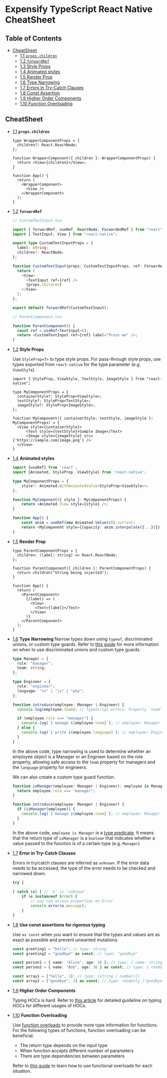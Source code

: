 # Expensify TypeScript React Native CheatSheet

## Table of Contents

- [CheatSheet](#cheatsheet)
  - [1.1 `props.children`](#children-prop)
  - [1.2 `forwardRef`](#forwardRef)
  - [1.3 Style Props](#style-props)
  - [1.4 Animated styles](#animated-style)
  - [1.5 Render Prop](#render-prop)
  - [1.6 Type Narrowing](#type-narrowing)
  - [1.7 Errors in Try-Catch Clauses](#try-catch-clauses)
  - [1.8 Const Assertion](#const-assertion)
  - [1.9 Higher Order Components](#higher-order-components)
  - [1.10 Function Overloading](#function-overloading)

## CheatSheet

<a name="children-prop"></a><a name="1.1"></a>

- [1.1](#children-prop) **`props.children`**

  ```tsx
  type WrapperComponentProps = {
    children?: React.ReactNode;
  };

  function WrapperComponent({ children }: WrapperComponentProps) {
    return <View>{children}</View>;
  }

  function App() {
    return (
      <WrapperComponent>
        <View />
      </WrapperComponent>
    );
  }
  ```

<a name="forwardRef"></a><a name="1.2"></a>

- [1.2](#forwardRef) **`forwardRef`**

  ```ts
  // CustomTextInput.tsx

  import { forwardRef, useRef, ReactNode, ForwardedRef } from "react";
  import { TextInput, View } from "react-native";

  export type CustomTextInputProps = {
    label: string;
    children?: ReactNode;
  };

  function CustomTextInput(props: CustomTextInputProps, ref: ForwardedRef<TextInput>) {
    return (
      <View>
        <TextInput ref={ref} />
        {props.children}
      </View>
    );
  };

  export default forwardRef(CustomTextInput);

  // ParentComponent.tsx

  function ParentComponent() {
    const ref = useRef<TextInput>();
    return <CustomTextInput ref={ref} label="Press me" />;
  }
  ```

<a name="style-props"></a><a name="1.3"></a>

- [1.3](#style-props) **Style Props**

  Use `StyleProp<T>` to type style props. For pass-through style props, use types exported from `react-native` for the type parameter (e.g. `ViewStyle`).

  ```tsx
  import { StyleProp, ViewStyle, TextStyle, ImageStyle } from "react-native";

  type MyComponentProps = {
    containerStyle?: StyleProp<ViewStyle>;
    textStyle?: StyleProp<TextStyle>;
    imageStyle?: StyleProp<ImageStyle>;
  };

  function MyComponent({ containerStyle, textStyle, imageStyle }: MyComponentProps) = {
    <View style={containerStyle}>
        <Text style={textStyle}>Sample Image</Text>
        <Image style={imageStyle} src={'https://sample.com/image.png'} />
    </View>
  }
  ```

<a name="animated-style"></a><a name="1.4"></a>

- [1.4](#animated-style) **Animated styles**

  ```ts
  import {useRef} from 'react';
  import {Animated, StyleProp, ViewStyle} from 'react-native';

  type MyComponentProps = {
      style?: Animated.WithAnimatedValue<StyleProp<ViewStyle>>;
  };

  function MyComponent({ style }: MyComponentProps) {
      return <Animated.View style={style} />;
  }

  function App() {
      const anim = useRef(new Animated.Value(0)).current;
      return <MyComponent style={{opacity: anim.interpolate({...})}} />;
  }
  ```

<a name="render-prop"></a><a name="1.5"></a>

- [1.5](#render-prop) **Render Prop**

  ```tsx
  type ParentComponentProps = {
    children: (label: string) => React.ReactNode;
  };

  function ParentComponent({ children }: ParentComponentProps) {
    return children("String being injected");
  }

  function App() {
    return (
      <ParentComponent>
        {(label) => (
          <View>
            <Text>{label}</Text>
          </View>
        )}
      </ParentComponent>
    );
  }
  ```

<a name="type-narrowing"></a><a name="1.6"></a>

- [1.6](#type-narrowing) **Type Narrowing** Narrow types down using `typeof`, discriminated unions, or custom type guards. Refer to [this guide](https://medium.com/@hayata.suenaga/discriminated-unions-custom-type-guards-182ebe1f92fb) for more information on when to use discriminated unions and custom type guards.

  ```ts
  type Manager = {
    role: "manager";
    team: string;
  };

  type Engineer = {
    role: "engineer";
    language: "ts" | "js" | "php";
  };

  function introduce(employee: Manager | Engineer) {
    console.log(employee.team); // TypeScript errors: Property 'team' does not exist on type 'Manager | Engineer'.

    if (employee.role === "manager") {
      console.log(`I manage ${employee.team}`); // employee: Manager
    } else {
      console.log(`I write ${employee.language}`); // employee: Engineer
    }
  }
  ```

  In the above code, type narrowing is used to determine whether an employee object is a Manager or an Engineer based on the role property, allowing safe access to the `team` property for managers and the `language` property for engineers.

  We can also create a custom type guard function.

  ```ts
  function isManager(employee: Manager | Engineer): employee is Manager {
    return employee.role === "manager";
  }

  function introduce(employee: Manager | Engineer) {
    if (isManager(employee)) {
      console.log(`I manage ${employee.team}`); // employee: Manager
    }
  }
  ```

  In the above code, `employee is Manager` is a [type predicate](https://www.typescriptlang.org/docs/handbook/2/narrowing.html#using-type-predicates). It means that the return type of `isManager` is a `boolean` that indicates whether a value passed to the function is of a certain type (e.g. `Manager`).

<a name="try-catch-clauses"></a><a name="1.7"></a>

- [1.7](#try-catch-clauses) **Error in Try-Catch Clauses**

  Errors in try/catch clauses are inferred as `unknown`. If the error data needs to be accessed, the type of the error needs to be checked and narrowed down.

  ```ts
  try {
      ....
  } catch (e) { // `e` is `unknown`.
      if (e instanceof Error) {
          // you can access properties on Error
          console.error(e.message);
      }
  }
  ```

<a name="const-assertion"></a><a name="1.8"></a>

- [1.8](#const-assertion) **Use const assertions for rigorous typing**

  Use `as const` when you want to ensure that the types and values are as exact as possible and prevent unwanted mutations.

  ```ts
  const greeting1 = "hello"; // type: string
  const greeting2 = "goodbye" as const; // type: "goodbye"

  const person1 = { name: "Alice", age: 20 }; // type: { name: string, age: number }
  const person2 = { name: "Bob", age: 30 } as const; // type: { readonly name: "Bob", readonly age: 30 }

  const array1 = ["hello", 1]; // type: (string | number)[]
  const array2 = ["goodbye", 2] as const; // type: readonly ["goodbye", 2]
  ```

<a name="higher-order-components"></a><a name="1.9"></a>

- [1.9](#higher-order-components) **Higher Order Components**

  Typing HOCs is hard. Refer to [this article](https://medium.com/@hayata.suenaga/ts-higher-order-components-30c38dd19ae8) for detailed guideline on typing HOCs for different usages of HOCs.

<a name="function-overloading"></a><a name="1.10"></a>

- [1.10](#function-overloading) **Function Overloading**

  Use [function overloads](https://www.typescriptlang.org/docs/handbook/2/functions.html#function-overloads) to provide more type information for functions. For the following types of functions, function overloading can be beneficial.

  - The return type depends on the input type
  - When function accepts different number of parameters
  - There are type dependencies between parameters

  Refer to [this guide](https://medium.com/@hayata.suenaga/when-to-use-function-overloads-acc48f7e3142) to learn how to use functional overloads for each situation.
